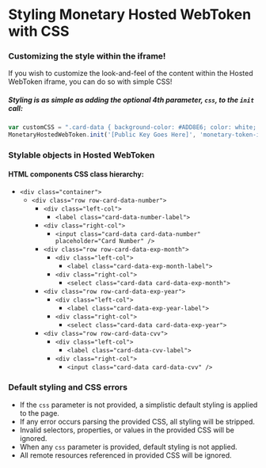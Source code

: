 # Styling Monetary Hosted WebToken with CSS

### Customizing the style within the iframe!
If you wish to customize the look-and-feel of the content within the Hosted WebToken iframe, you can do so with simple CSS!

##### Styling is as simple as adding the optional 4th parameter, `css`, to the `init` call:
```javascript
var customCSS = ".card-data { background-color: #ADD8E6; color: white; }";
MonetaryHostedWebToken.init('[Public Key Goes Here]', 'monetary-token-iframe', tokenCallback, customCSS);
```

### Stylable objects in Hosted WebToken
#### HTML components CSS class hierarchy:
* `<div class="container">`
  * `<div class="row row-card-data-number">`
    * `<div class="left-col">`
      * `<label class="card-data-number-label">`
    * `<div class="right-col">`
      * `<input class="card-data card-data-number" placeholder="Card Number" />`
    * `<div class="row row-card-data-exp-month">`
      * `<div class="left-col">`
        * `<label class="card-data-exp-month-label">`
      * `<div class="right-col">`
        * `<select class="card-data card-data-exp-month">`
    * `<div class="row row-card-data-exp-year">`
      * `<div class="left-col">`
        * `<label class="card-data-exp-year-label">`
      * `<div class="right-col">`
        * `<select class="card-data card-data-exp-year">`
    * `<div class="row row-card-data-cvv">`
      * `<div class="left-col">`
        * `<label class="card-data-cvv-label">`
      * `<div class="right-col">`
        * `<input class="card-data card-data-cvv" />`

### Default styling and CSS errors
* If the `css` parameter is not provided, a simplistic default styling is applied to the page.
* If any error occurs parsing the provided CSS, all styling will be stripped.
* Invalid selectors, properties, or values in the provided CSS will be ignored.
* When any `css` parameter is provided, default styling is not applied.
* All remote resources referenced in provided CSS will be ignored.
